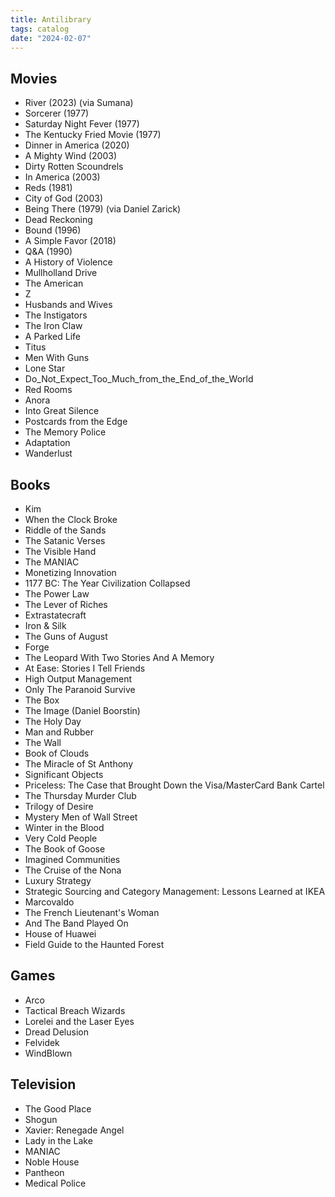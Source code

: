 ```yaml
---
title: Antilibrary
tags: catalog
date: "2024-02-07"
---
```


## Movies

- River (2023) (via Sumana)
- Sorcerer (1977)
- Saturday Night Fever (1977)
- The Kentucky Fried Movie (1977)
- Dinner in America (2020)
- A Mighty Wind (2003)
- Dirty Rotten Scoundrels
- In America (2003)
- Reds (1981)
- City of God (2003)
- Being There (1979) (via Daniel Zarick)
- Dead Reckoning
- Bound (1996)
- A Simple Favor (2018)
- Q&A (1990)
- A History of Violence
- Mullholland Drive
- The American
- Z
- Husbands and Wives
- The Instigators
- The Iron Claw
- A Parked Life
- Titus
- Men With Guns
- Lone Star
- Do_Not_Expect_Too_Much_from_the_End_of_the_World
- Red Rooms
- Anora
- Into Great Silence
- Postcards from the Edge
- The Memory Police
- Adaptation
- Wanderlust

## Books

- Kim
- When the Clock Broke
- Riddle of the Sands
- The Satanic Verses
- The Visible Hand
- The MANIAC
- Monetizing Innovation
- 1177 BC: The Year Civilization Collapsed
- The Power Law
- The Lever of Riches
- Extrastatecraft
- Iron & Silk
- The Guns of August
- Forge
- The Leopard With Two Stories And A Memory
- At Ease: Stories I Tell Friends
- High Output Management
- Only The Paranoid Survive
- The Box
- The Image (Daniel Boorstin)
- The Holy Day
- Man and Rubber
- The Wall
- Book of Clouds
- The Miracle of St Anthony
- Significant Objects
- Priceless: The Case that Brought Down the Visa/MasterCard Bank Cartel
- The Thursday Murder Club
- Trilogy of Desire
- Mystery Men of Wall Street
- Winter in the Blood
- Very Cold People
- The Book of Goose
- Imagined Communities
- The Cruise of the Nona
- Luxury Strategy
- Strategic Sourcing and Category Management: Lessons Learned at IKEA
- Marcovaldo
- The French Lieutenant's Woman
- And The Band Played On
- House of Huawei
- Field Guide to the Haunted Forest

## Games

- Arco
- Tactical Breach Wizards
- Lorelei and the Laser Eyes
- Dread Delusion
- Felvidek
- WindBlown

## Television

- The Good Place
- Shogun
- Xavier: Renegade Angel
- Lady in the Lake
- MANIAC
- Noble House
- Pantheon
- Medical Police
